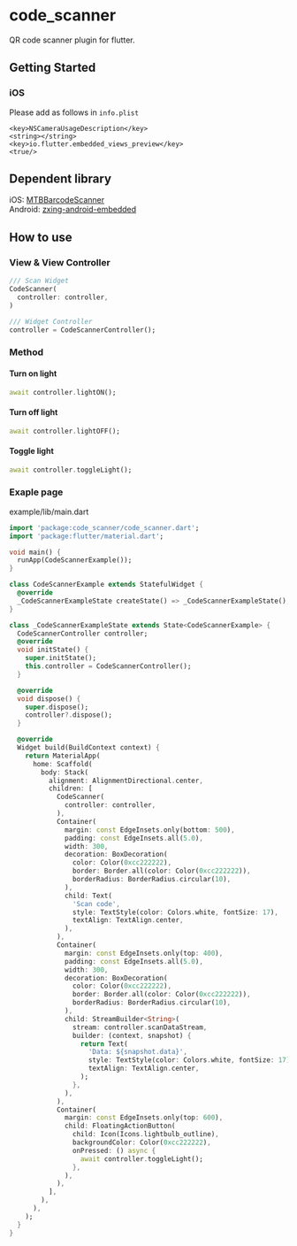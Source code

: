 # code_scanner

QR code scanner plugin for flutter.

## Getting Started

### iOS
Please add as follows in <code>info.plist</code>
```
<key>NSCameraUsageDescription</key>
<string></string>
<key>io.flutter.embedded_views_preview</key>
<true/>
```

## Dependent library
iOS:  [MTBBarcodeScanner](https://github.com/mikebuss/MTBBarcodeScanner)
<br>
Android:  [zxing-android-embedded](https://github.com/journeyapps/zxing-android-embedded)


## How to use
### View & View Controller
```dart
/// Scan Widget
CodeScanner(
  controller: controller,
)

/// Widget Controller
controller = CodeScannerController();
```
### Method
#### Turn on light
```dart
await controller.lightON();
```
#### Turn off light
```dart
await controller.lightOFF();
```
#### Toggle light
```dart
await controller.toggleLight();
```
### Exaple page
example/lib/main.dart
```dart
import 'package:code_scanner/code_scanner.dart';
import 'package:flutter/material.dart';

void main() {
  runApp(CodeScannerExample());
}

class CodeScannerExample extends StatefulWidget {
  @override
  _CodeScannerExampleState createState() => _CodeScannerExampleState();
}

class _CodeScannerExampleState extends State<CodeScannerExample> {
  CodeScannerController controller;
  @override
  void initState() {
    super.initState();
    this.controller = CodeScannerController();
  }

  @override
  void dispose() {
    super.dispose();
    controller?.dispose();
  }

  @override
  Widget build(BuildContext context) {
    return MaterialApp(
      home: Scaffold(
        body: Stack(
          alignment: AlignmentDirectional.center,
          children: [
            CodeScanner(
              controller: controller,
            ),
            Container(
              margin: const EdgeInsets.only(bottom: 500),
              padding: const EdgeInsets.all(5.0),
              width: 300,
              decoration: BoxDecoration(
                color: Color(0xcc222222),
                border: Border.all(color: Color(0xcc222222)),
                borderRadius: BorderRadius.circular(10),
              ),
              child: Text(
                'Scan code',
                style: TextStyle(color: Colors.white, fontSize: 17),
                textAlign: TextAlign.center,
              ),
            ),
            Container(
              margin: const EdgeInsets.only(top: 400),
              padding: const EdgeInsets.all(5.0),
              width: 300,
              decoration: BoxDecoration(
                color: Color(0xcc222222),
                border: Border.all(color: Color(0xcc222222)),
                borderRadius: BorderRadius.circular(10),
              ),
              child: StreamBuilder<String>(
                stream: controller.scanDataStream,
                builder: (context, snapshot) {
                  return Text(
                    'Data: ${snapshot.data}',
                    style: TextStyle(color: Colors.white, fontSize: 17),
                    textAlign: TextAlign.center,
                  );
                },
              ),
            ),
            Container(
              margin: const EdgeInsets.only(top: 600),
              child: FloatingActionButton(
                child: Icon(Icons.lightbulb_outline),
                backgroundColor: Color(0xcc222222),
                onPressed: () async {
                  await controller.toggleLight();
                },
              ),
            ),
          ],
        ),
      ),
    );
  }
}
```
